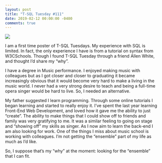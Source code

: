 ```yaml
---
layout: post
title: "T-SQL Tuesday #111"
date: 2019-02-12 00:00:00 -0400
comments: true
---
```

<a href="https://andyleonard.blog/2019/02/t-sql-tuesday-111-what-is-your-why/" alt="T-SQL Tuesday"><img src="http://dataeducation.com/wp-content/uploads/2010/06/T-SQL-Tuesday-Logo.jpg" target="_blank"></a>

I am a first time poster of T-SQL Tuesdays. My experience with SQL is limited. In fact, the only experience I have is from a tutorial on syntax from W3CSchools. Though I found T-SQL Tuesday through a friend Allen White, and thought I’d share my “why”.

I have a degree in Music performance. I enjoyed making music with colleagues but as I got closer and closer to graduating it became increasingly obvious that it would become very hard to make a living in the music world. I never had a very strong desire to teach and being a full-time opera singer would be hard to live. So, I needed an alternative. 

My father suggested I learn programming. Through some online tutorials I began learning and started to really enjoy it. I’ve spent the last year learning Front-End Web Development, and loved how it gave me the ability to just “create”.  The ability to make things that I could show off to friends and family was very gratifying to me. It was a similar feeling to going on stage and “showing off” my skills as singer. As I now aim to learn the back-end I am also looking for work. One of the things I miss about music school is working with colleagues. I’m not getting the “ensemble” part of my life as much as I’d like.

So, I suppose that’s my “why” at the moment: looking for the “ensemble” that I can fit.